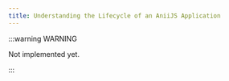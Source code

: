 ```yaml
---
title: Understanding the Lifecycle of an AniiJS Application
---
```


:::warning WARNING

Not implemented yet.

:::
